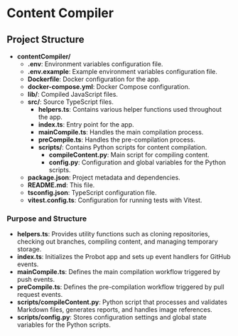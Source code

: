# Content Compiler
## Project Structure
- **contentCompiler/**
  - **.env**: Environment variables configuration file.
  - **.env.example**: Example environment variables configuration file.
  - **Dockerfile**: Docker configuration for the app.
  - **docker-compose.yml**: Docker Compose configuration.
  - **lib/**: Compiled JavaScript files.
  - **src/**: Source TypeScript files.
    - **helpers.ts**: Contains various helper functions used throughout the app.
    - **index.ts**: Entry point for the app.
    - **mainCompile.ts**: Handles the main compilation process.
    - **preCompile.ts**: Handles the pre-compilation process.
    - **scripts/**: Contains Python scripts for content compilation.
      - **compileContent.py**: Main script for compiling content.
      - **config.py**: Configuration and global variables for the Python scripts.
  - **package.json**: Project metadata and dependencies.
  - **README.md**: This file.
  - **tsconfig.json**: TypeScript configuration file.
  - **vitest.config.ts**: Configuration for running tests with Vitest.

### Purpose and Structure
- **helpers.ts**: Provides utility functions such as cloning repositories, checking out branches, compiling content, and managing temporary storage.
- **index.ts**: Initializes the Probot app and sets up event handlers for GitHub events.
- **mainCompile.ts**: Defines the main compilation workflow triggered by push events.
- **preCompile.ts**: Defines the pre-compilation workflow triggered by pull request events.
- **scripts/compileContent.py**: Python script that processes and validates Markdown files, generates reports, and handles image references.
- **scripts/config.py**: Stores configuration settings and global state variables for the Python scripts.